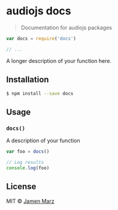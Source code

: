 
# audiojs docs

> Documentation for audiojs packages

```js
var docs = require('docs')

// ...
```

A longer description of your function here.

## Installation

```sh
$ npm install --save docs
```

## Usage

### `docs()`

A description of your function

```js
var foo = docs()

// Log results
console.log(foo)
```

## License

MIT © [Jamen Marz](https://git.io/jamen)
